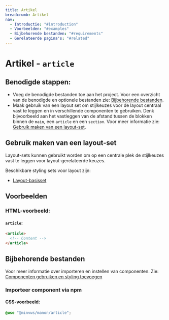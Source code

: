```yaml
---
title: Artikel
breadcrumb: Artikel
nav:
  - Introductie: "#introduction"
  - Voorbeelden: "#examples"
  - Bijbehorende bestanden: "#requirements"
  - Gerelateerde pagina's: "#related"
---
```


<h1 id="introduction">Artikel - <code>article</code></h1>

## Benodigde stappen:

- Voeg de benodigde bestanden toe aan het project. Voor een overzicht van de benodigde en
  optionele bestanden zie:
  [Bijbehorende bestanden](#requirements).
- Maak gebruik van een layout set om stijlkeuzes voor de layout centraal vast te leggen en
  in verschillende componenten te gebruiken. Denk bijvoorbeeld aan het vastleggen van de
  afstand tussen de blokken binnen de `main`, een `article` en een
  `section`. Voor meer informatie zie:
  [Gebruik maken van een layout-set](#layout-set).

<h2 id="layout-set">Gebruik maken van een layout-set</h2>

Layout-sets kunnen gebruikt worden om op een centrale plek de stijlkeuzes vast te leggen
voor layout-gerelateerde keuzes.

Beschikbare styling sets voor layout zijn:

- [Layout-basisset](/components/layout/layout-set)

<h2 id="examples">Voorbeelden</h2>

### HTML-voorbeeld:

#### `article`:

```html
<article>
  <!-- Content -->
</article>
```

<h2 id="requirements">Bijbehorende bestanden</h2>

Voor meer informatie over importeren en instellen van componenten. Zie:
[Componenten gebruiken en styling toevoegen](/documentation/import-styling)

### Importeer component via npm

#### CSS-voorbeeld:

```css
@use "@minvws/manon/article";
```
